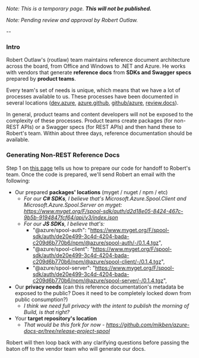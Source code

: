 *Note: This is a temporary page.  **This will not be published.***

*Note: Pending review and approval by Robert Outlaw.*

-- 

### Intro

Robert Outlaw's (routlaw) team maintains reference document architecture across the board, from Office and Windows to .NET and Azure.  He works with vendors that generate **reference docs** from **SDKs and Swagger specs** prepared by **product teams**.

Every team's set of needs is unique, which means that we have a lot of processes available to us. These processes have been documented in several locations ([dev.azure](https://dev.azure.com/azure-sdk/internal/_wiki/wikis/internal.wiki/10/Welcome-and-Onboarding), [azure.github](https://azure.github.io/azure-sdk-for-net/), [github/azure](https://github.com/Azure/adx-documentation-pr/wiki), [review.docs](https://review.docs.microsoft.com/en-us/help/onboard/admin/reference/?branch=master)).

In general, product teams and content developers will not be exposed to the complexity of these processes. Product teams create packages (for non-REST APIs) or a Swagger specs (for REST APIs) and then hand these to Robert's team. Within about three days, reference documentation should be available.

### Generating Non-REST Reference Docs

Step 1 on [this page](https://review.docs.microsoft.com/en-us/help/onboard/admin/reference/dotnet/road-to-docs?branch=master) tells us how to prepare our code for handoff to Robert's team. Once the code is prepared, we'll send Robert an email with the following:

- Our prepared **packages' locations** (myget / nuget / npm / etc)
  - *For our **C# SDKs**, I believe that's Microsoft.Azure.Spool.Client and Microsoft.Azure.Spool.Server on myget: https://www.myget.org/F/spool-sdk/auth/d2d18e05-8424-467c-9b5b-9194847fcf64/api/v3/index.json*
  - *For our **JS SDKs**, I believe that's:*
    - "@azure/spool-auth": "https://www.myget.org/F/spool-sdk/auth/de20e499-3c4d-4204-bada-c209d6b770b6/npm/@azure/spool-auth/-/0.1.4.tgz",
    - "@azure/spool-client": "https://www.myget.org/F/spool-sdk/auth/de20e499-3c4d-4204-bada-c209d6b770b6/npm/@azure/spool-client/-/0.1.4.tgz",
    - "@azure/spool-server": "https://www.myget.org/F/spool-sdk/auth/de20e499-3c4d-4204-bada-c209d6b770b6/npm/@azure/spool-server/-/0.1.4.tgz",
- Our **privacy needs** (can this reference documentation's metadata be exposed to the public? Does it need to be completely locked down from public consumption?)
  - *I think we need full privacy with the intent to publish the morning of Build, is that right?* 
- Your **target repository's location**
  - *That would be this fork for now - https://github.com/mikben/azure-docs-pr/tree/release-project-spool*

Robert will then loop back with any clarifying questions before passing the baton off to the vendor team who will generate our docs.